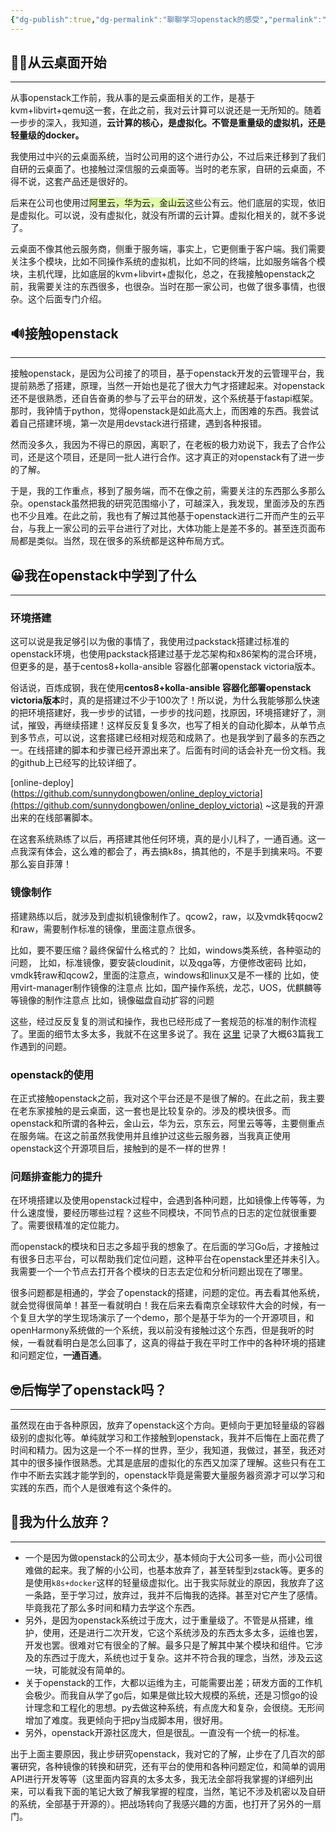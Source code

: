 ```yaml
---
{"dg-publish":true,"dg-permalink":"聊聊学习openstack的感受","permalink":"/聊聊学习openstack的感受/","noteIcon":"","created":"2021-01-09","updated":""}
---
```



## 🧏‍♀️从云桌面开始
---
从事openstack工作前，我从事的是云桌面相关的工作，是基于kvm+libvirt+qemu这一套，在此之前，我对云计算可以说还是一无所知的。随着一步步的深入，我知道，**云计算的核心，是虚拟化。不管是重量级的虚拟机，还是轻量级的docker。**

我使用过中兴的云桌面系统，当时公司用的这个进行办公，不过后来迁移到了我们自研的云桌面了。也接触过深信服的云桌面等。当时的老东家，自研的云桌面，不得不说，这套产品还是很好的。

后来在公司也使用过<span style="background:rgba(205, 244, 105, 0.55)">阿里云，华为云，金山云</span>这些公有云。他们底层的实现，依旧是虚拟化。可以说，没有虚拟化，就没有所谓的云计算。虚拟化相关的，就不多说了。

云桌面不像其他云服务商，侧重于服务端，事实上，它更侧重于客户端。我们需要关注多个模块，比如不同操作系统的虚拟机，比如不同的终端，比如服务端各个模块，主机代理，比如底层的kvm+libvirt+虚拟化，总之，在我接触openstack之前，我需要关注的东西很多，也很杂。当时在那一家公司，也做了很多事情，也很杂。这个后面专门介绍。

## 🔊接触openstack
---
接触openstack，是因为公司接了的项目，基于openstack开发的云管理平台，我提前熟悉了搭建，原理，当然一开始也是花了很大力气才搭建起来。对openstack还不是很熟悉，还自告奋勇的参与了云平台的研发，这个系统基于fastapi框架。那时，我钟情于python，觉得openstack是如此高大上，而困难的东西。我尝试着自己搭建环境，第一次是用devstack进行搭建，遇到各种报错。

然而没多久，我因为不得已的原因，离职了，在老板的极力劝说下，我去了合作公司，还是这个项目，还是同一批人进行合作。这才真正的对openstack有了进一步的了解。

于是，我的工作重点，移到了服务端，而不在像之前，需要关注的东西那么多那么杂。openstack虽然把我的研究范围缩小了，可越深入，我发现，里面涉及的东西也不少且难。在此之前，我也有了解过其他基于openstack进行二开而产生的云平台，与我上一家公司的云平台进行了对比，大体功能上是差不多的。甚至连页面布局都是类似。当然，现在很多的系统都是这种布局方式。

## 😀我在openstack中学到了什么
---
### 环境搭建

这可以说是我足够引以为傲的事情了，我使用过packstack搭建过标准的openstack环境，也使用packstack搭建过基于龙芯架构和x86架构的混合环境，但更多的是，基于centos8+kolla-ansible 容器化部署openstack victoria版本。

俗话说，百炼成钢，我在使用**centos8+kolla-ansible 容器化部署openstack victoria版本**时，真的是搭建过不少于100次了！所以说，为什么我能够那么快速的把环境搭建好，我一步步的试错，一步步的找问题，找原因，环境搭建好了，测试，摧毁，再继续搭建！这样反反复复多次，也写了相关的自动化脚本，从单节点到多节点，可以说，这套搭建已经相对规范和成熟了。也是我学到了最多的东西之一。在线搭建的脚本和步骤已经开源出来了。后面有时间的话会补充一份文档。我的github上已经写的比较详细了。

[online-deploy](https://github.com/sunnydongbowen/online_deploy_victoria](https://github.com/sunnydongbowen/online_deploy_victoria) ~这是我的开源出来的在线部署脚本。

在这套系统熟练了以后，再搭建其他任何环境，真的是小儿科了，一通百通。这一点我深有体会，这么难的都会了，再去搞k8s，搞其他的，不是手到擒来吗。不要那么妄自菲薄！

### 镜像制作

搭建熟练以后，就涉及到虚拟机镜像制作了。qcow2，raw，以及vmdk转qocw2和raw，需要制作标准的镜像，里面注意点很多。

比如，要不要压缩？最终保留什么格式的？
比如，windows类系统，各种驱动的问题，
比如，标准镜像，要安装cloudinit，以及qga等，方便修改密码
比如，vmdk转raw和qcow2，里面的注意点，windows和linux又是不一樣的
比如，使用virt-manager制作镜像的注意点
比如，国产操作系统，龙芯，UOS，优麒麟等等镜像的制作注意点
比如，镜像磁盘自动扩容的问题

这些，经过反反复复的测试和操作，我也已经形成了一套规范的标准的制作流程了。里面的细节太多太多，我就不在这里多说了。我在 [这里](https://www.notion.so/dongbowen/a3b73439dd8e43d4a7f84814123abd87?v=bf67f569d7a941368a164971a65e24dc) 记录了大概63篇我工作遇到的问题。

### openstack的使用

在正式接触openstack之前，我对这个平台还是不是很了解的。在此之前，我主要在老东家接触的是云桌面，这一套也是比较复杂的。涉及的模块很多。而openstack和所谓的各种云，金山云，华为云，京东云，阿里云等等，主要侧重点在服务端。在这之前虽然我使用并且维护过这些云服务器，当我真正使用openstack这个开源项目后，接触到的是不一样的世界！

### 问题排查能力的提升

在环境搭建以及使用openstack过程中，会遇到各种问题，比如镜像上传等等，为什么速度慢，要经历哪些过程？这些不同模块，不同节点的日志的定位就很重要了。需要很精准的定位能力。

而openstack的模块和日志之多超乎我的想象了。在后面的学习Go后，才接触过有很多日志平台，可以帮助我们定位问题，这种平台在openstack里还并未引入。我需要一个一个节点去打开各个模块的日志去定位和分析问题出现在了哪里。

很多问题都是相通的，学会了openstack的搭建，问题的定位。再去看其他系统，就会觉得很简单！甚至一看就明白！我在后来去看南京全球软件大会的时候，有一个复旦大学的学生现场演示了一个demo，那个是基于华为的一个开源项目，和openHarmony系统做的一个系统，我以前没有接触过这个东西，但是我听的时候，一看就看明白是怎么回事了，这真的得益于我在平时工作中的各种环境的搭建和问题定位，**一通百通**。

## 🤓后悔学了openstack吗？
---
虽然现在由于各种原因，放弃了openstack这个方向。更倾向于更加轻量级的容器级别的虚拟化等。单纯就学习和工作接触到openstack，我并不后悔在上面花费了时间和精力。因为这是一个不一样的世界，至少，我知道，我做过，甚至，我还对其中的很多操作很熟悉。尤其是底层的虚拟化的东西又加深了理解。这些只有在工作中不断去实践才能学到的，openstack毕竟是需要大量服务器资源才可以学习和实践的东西，而个人是很难有这个条件的。

## 💭我为什么放弃？
---
- 一个是因为做openstack的公司太少，基本倾向于大公司多一些，而小公司很难做的起来。我了解的小公司，也基本放弃了，甚至转型到zstack等。更多的是使用`k8s+docker`这样的轻量级虚拟化。出于我实际就业的原因，我放弃了这一条路，至于学习过，放弃过，我并不后悔我的选择。甚至对它产生了感情。毕竟我花了那么多时间和精力去学这个东西。
- 另外，是因为openstack系统过于庞大，过于重量级了。不管是从搭建，维护，使用，还是进行二次开发，它这个系统涉及的东西太多太多，运维也罢，开发也罢。很难对它有很全的了解。最多只是了解其中某个模块和组件。它涉及的东西过于庞大，系统也过于复杂。这并不符合我的理念，当然，涉及云这一块，可能就没有简单的。
- 关于openstack的工作，大都以运维为主，可能需要出差；研发方面的工作机会极少。而我自从学了go后，如果是做比较大规模的系统，还是习惯go的设计理念和工程化的思想。py去做这种系统，有点庞大和复杂，会很绕。无形间增加了难度。我更倾向于把py当成脚本用，很好用。
- 另外，openstack开源社区庞大，但是很乱。一直没有一个统一的标准。

出于上面主要原因，我止步研究openstack，我对它的了解，止步在了几百次的部署研究，各种镜像的转换和研究，还有平台的使用和各种问题定位，和简单的调用API进行开发等等（这里面内容真的太多太多，我无法全部将我掌握的详细列出来，可以看我下面的笔记大致了解我掌握的程度，当然，笔记不涉及机密以及自研的系统，全部基于开源的）。把战场转向了我感兴趣的方面，也打开了另外的一扇门。

